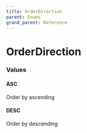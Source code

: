 ```yaml
---
title: OrderDirection
parent: Enums
grand_parent: Reference
---
```


# OrderDirection

<h3 id="values">Values</h3>

  <h4 id="asc" class="name anchored">ASC</h4>

  <div class="description-wrapper">
   <p>Order by ascending</p>
  </div>

  <h4 id="desc" class="name anchored">DESC</h4>

  <div class="description-wrapper">
   <p>Order by descending</p>
  </div>

